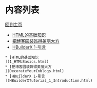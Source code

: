 
# 内容列表

[回到主页](https://charleechan.github.io/MyWiki)

* [HTML的基础知识
](1_HTMLBasics.html)
* [把博客园装饰得美丽大方
](DecorateYourCnblogs.html)
* [HBuilderX 1-引言
](HBuilderXTutorial_1_Introduction.html)


```mind:height=300,title=内容概要,color
* [HTML的基础知识
](1_HTMLBasics.html)
* [把博客园装饰得美丽大方
](DecorateYourCnblogs.html)
* [HBuilderX 1-引言
](HBuilderXTutorial_1_Introduction.html)
```

